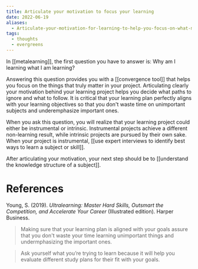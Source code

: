 ```yaml
---
title: Articulate your motivation to focus your learning
date: 2022-06-19
aliases:
  - Articulate-your-motivation-for-learning-to-help-you-focus-on-what-matters
tags:
  - thoughts
  - evergreens
---
```

In [[metalearning]], the first question you have to answer is: Why am I learning what I am learning?

Answering this question provides you with a [[convergence tool]] that helps you focus on the things that truly matter in your project. Articulating clearly your motivation behind your learning project helps you decide what paths to ignore and what to follow. It is critical that your learning plan perfectly aligns with your learning objectives so that you don't waste time on unimportant subjects and underemphasize important ones.

When you ask this question, you will realize that your learning project could either be instrumental or intrinsic. Instrumental projects achieve a different non-learning result, while intrinsic projects are pursued by their own sake. When your project is instrumental, [[use expert interviews to identify best ways to learn a subject or skill]].

After articulating your motivation, your next step should be to [[understand the knowledge structure of a subject]].

# References

Young, S. (2019). *Ultralearning: Master Hard Skills, Outsmart the Competition, and Accelerate Your Career* (Illustrated edition). Harper Business.

>Making sure that your learning plan is aligned with your goals assure that you don't waste your time learning unimportant things and undermphasizing the important ones.

>Ask yourself what you’re trying to learn because it will help you evaluate different study plans for their fit with your goals.